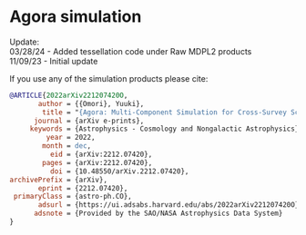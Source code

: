 # Agora simulation



Update:<BR>
03/28/24 - Added tessellation code under Raw MDPL2 products<BR>
11/09/23 - Initial update<BR>

If you use any of the simulation products please cite:

```bibtex
@ARTICLE{2022arXiv221207420O,
       author = {{Omori}, Yuuki},
        title = "{Agora: Multi-Component Simulation for Cross-Survey Science}",
      journal = {arXiv e-prints},
     keywords = {Astrophysics - Cosmology and Nongalactic Astrophysics},
         year = 2022,
        month = dec,
          eid = {arXiv:2212.07420},
        pages = {arXiv:2212.07420},
          doi = {10.48550/arXiv.2212.07420},
archivePrefix = {arXiv},
       eprint = {2212.07420},
 primaryClass = {astro-ph.CO},
       adsurl = {https://ui.adsabs.harvard.edu/abs/2022arXiv221207420O},
      adsnote = {Provided by the SAO/NASA Astrophysics Data System}
}

```
